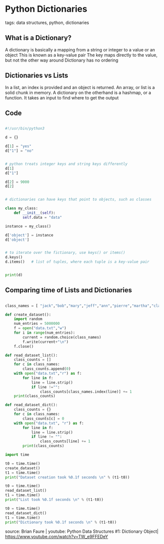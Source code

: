 # Python Dictionaries 

tags: data structures, python, dictionaries

## What is a Dictionary?

A dictionary is basically a mapping from a string or integer to a value or an object
This is known as a key-value pair
The key maps directly to the value, but not the other way around
Dictionary has no ordering

## Dictionaries vs Lists

In a list, an index is provided and an object is returned. 
An array, or list is a solid chunk in memory.
A dictionary on the otherhand is a hashmap, or a function.
It takes an input to find where to get the output


## Code

```python

#!/usr/bin/python3

d = {}

d[1] = "yes"
d["1"] = "no"


# python treats integer keys and string keys differently
d[1]
d["1"]

d[2] = 9000
d[2]


# dictionaries can have keys that point to objects, such as classes

class my_class:
    def __init__(self):
        self.data = "data"

instance = my_class()

d['object'] = instance
d['object']


# to iterate over the fictionary, use keys() or items()
d.keys()
d.items()   # list of tuples, where each tuple is a key-value pair


print(d)
```


## Comparing time of Lists and Dictionaries

```python

class_names = [ "jack","bob","mary","jeff","ann","pierre","martha","clause","pablo","susan","gustav"]

def create_dataset():
    import random
    num_entries = 5000000
    f = open("data.txt","w")
    for i in range(num_entries):
        current = random.choice(class_names)
        f.write(current+"\n")
    f.close()

def read_dataset_list():
    class_counts = []
    for c in class_names:
        class_counts.append(0)
    with open("data.txt","r") as f:
        for line in f:
            line = line.strip()
            if line !="":
                class_counts[class_names.index(line)] += 1
    print(class_counts)

def read_dataset_dict():
    class_counts = {}
    for c in class_names:
        class_counts[c] = 0
    with open("data.txt", "r") as f:
        for line in f:
            line = line.strip()
            if line != "":
                class_counts[line] += 1
        print(class_counts)

import time

t0 = time.time()
create_dataset()
t1 = time.time()
print("Dataset creation took %0.1f seconds \n" % (t1-t0))

t0 = time.time()
read_dataset_list()
t1 = time.time()
print("List took %0.1f seconds \n" % (t1-t0))

t0 = time.time()
read_dataset_dict()
t1 = time.time()
print("Dictionary took %0.1f seconds \n" % (t1-t0))

```



source: Brian Faure | youtube: Python Data Structures #1: Dictionary Object|  https://www.youtube.com/watch?v=TW_e9FFEDeY
